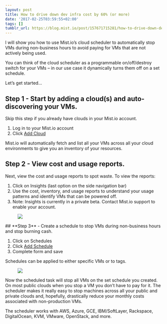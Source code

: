 ```yaml
---
layout: post
title: How to drive down dev infra cost by 60% (or more)
date: '2017-02-25T03:59:55+02:00'
tags: []
tumblr_url: https://blog.mist.io/post/157671715281/how-to-drive-down-dev-infra-cost-by-60-or-more
---
```

I will show you how to use Mist.io’s cloud scheduler to automatically stop VMs during non-business hours&nbsp;to avoid paying for VMs that are not actively being used.

You can think of the cloud scheduler as a programmable on/off/destroy switch for your VMs – in our use case it dynamically turns them off on a set schedule.&nbsp;

Let’s get started…

## **Step 1** - Start by adding a cloud(s) and auto-discovering your VMs.&nbsp;

Skip this step if you already have clouds in your Mist.io account.

1. Log in to your Mist.io account
2. Click [Add Cloud](http://docs.mist.io/category/75-adding-clouds-bare-metal-and-containers)

Mist.io will automatically fetch and list all your VMs across all your cloud environments to give you an inventory of your resources.

## **Step 2** - View cost and usage reports.

Next, view the cost and usage reports to spot waste. To view the reports:

1. Click on Insights (last option on the side navigation bar)  
2. Use the cost, inventory, and usage reports to understand your usage patterns and identify VMs that can be powered off.
3. Note: Insights is currently in a private beta. Contact Mist.io support to enable your account.
<figure data-orig-width="1122" data-orig-height="453" class="tmblr-full"><img src="/images/tumblr-images/tumblr_inline_olwnlfjX611rgqrs8_540.png" data-orig-width="1122" data-orig-height="453"></figure>
## **Step 3** - Create a schedule to stop VMs during non-business hours and stop burning cash.  

1. Click on Schedules&nbsp;
2. Click [Add Schedule](http://docs.mist.io/article/151-scheduler)  
3. Complete form and save

Schedules can be applied to either specific VMs or to tags.&nbsp;

<figure data-orig-width="676" data-orig-height="567" class="tmblr-full"><img src="/images/tumblr-images/tumblr_inline_olwnyvoR7r1rgqrs8_540.png" data-orig-width="676" data-orig-height="567"></figure>

Now the scheduled task will stop all VMs on the set schedule you created. On most public clouds when you stop a VM you don’t have to pay for it. The scheduler makes it really easy to stop machines across all your public and private clouds and, hopefully, drastically reduce your monthly costs associated with non-production VMs.

The scheduler works with AWS, Azure, GCE, IBM/SoftLayer, Rackspace, DigitalOcean, KVM, VMware, OpenStack, and more.


